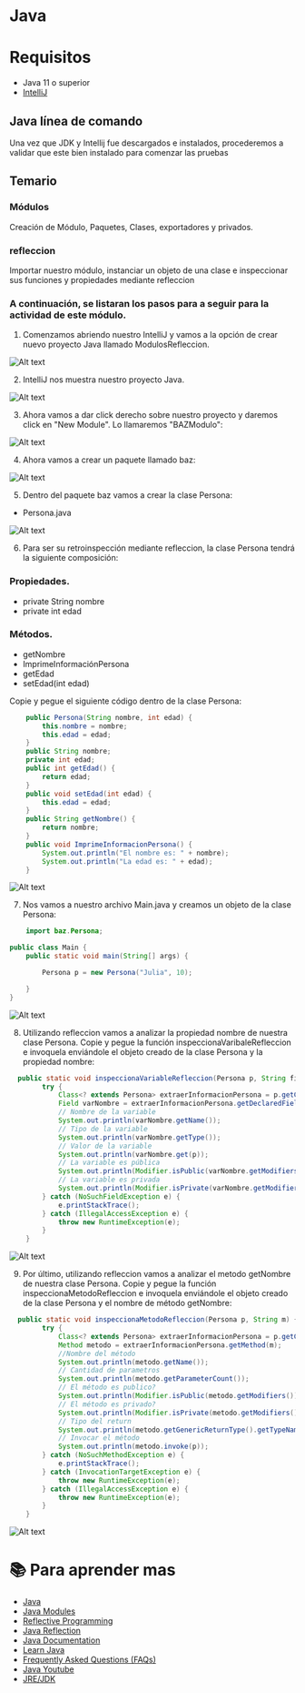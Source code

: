 # Java

# Requisitos

- Java 11 o superior
- [IntelliJ](https://www.jetbrains.com/idea/download)

## Java línea de comando
Una vez que JDK y Intellij fue descargados e instalados, procederemos a validar que este bien instalado para comenzar las pruebas

## Temario

### Módulos

Creación de Módulo, Paquetes, Clases, exportadores y privados.

### refleccion

Importar nuestro módulo, instanciar un objeto de una clase e inspeccionar sus funciones y propiedades mediante refleccion

### A continuación, se listaran los pasos para a seguir para la actividad de este módulo.

1. Comenzamos abriendo nuestro IntelliJ y vamos a la opción de crear nuevo proyecto Java llamado ModulosRefleccion.

![Alt text](./Images/1.CreateProject.png "Creación de Proyecto Java")

2. IntelliJ nos muestra nuestro proyecto Java.

![Alt text](./Images/2.LearningProject.png "Creación de Proyecto Java")


3. Ahora vamos a dar click derecho sobre nuestro proyecto y daremos click en "New Module". Lo llamaremos "BAZModulo":
  
![Alt text](./Images/3.BazModulo.png "Creación del Módulo")

4. Ahora vamos a crear un paquete llamado baz:

![Alt text](./Images/4.BazPaquete.png "Creación del Paquete Baz")

5. Dentro del paquete baz vamos a crear la clase Persona:

- Persona.java

![Alt text](./Images/5.ClasePersona.png "Creación de la clase Persona")

6. Para ser su retroinspección mediante refleccion, la clase Persona tendrá la siguiente composición:

### Propiedades.

- private String nombre
- private int edad

### Métodos.
 - getNombre
 - ImprimeInformaciónPersona
 - getEdad
 - setEdad(int edad)
 
 Copie y pegue el siguiente código dentro de la clase Persona:

```java
    public Persona(String nombre, int edad) {
        this.nombre = nombre;
        this.edad = edad;
    }
    public String nombre;
    private int edad;
    public int getEdad() {
        return edad;
    }
    public void setEdad(int edad) {
        this.edad = edad;
    }
    public String getNombre() {
        return nombre;
    }
    public void ImprimeInformacionPersona() {
        System.out.println("El nombre es: " + nombre);
        System.out.println("La edad es: " + edad);
    }
```
![Alt text](./Images/6.CodigoPersona.png "Código de la clase Persona")

7. Nos vamos a nuestro archivo Main.java y creamos un objeto de la clase Persona:

```java
    import baz.Persona;

public class Main {
    public static void main(String[] args) {

        Persona p = new Persona("Julia", 10);

    }
}
```
![Alt text](./Images/7.CodigoMain.png "Código de Main")


8. Utilizando refleccion vamos a analizar la propiedad nombre de nuestra clase Persona. Copie y pegue la función inspeccionaVaribaleRefleccion e invoquela enviándole el objeto creado de la clase Persona y la propiedad nombre:

```java
  public static void inspeccionaVariableRefleccion(Persona p, String field) {
        try {
            Class<? extends Persona> extraerInformacionPersona = p.getClass();
            Field varNombre = extraerInformacionPersona.getDeclaredField(field);
            // Nombre de la variable
            System.out.println(varNombre.getName());
            // Tipo de la variable
            System.out.println(varNombre.getType());
            // Valor de la variable
            System.out.println(varNombre.get(p));
            // La variable es pública
            System.out.println(Modifier.isPublic(varNombre.getModifiers()));
            // La variable es privada
            System.out.println(Modifier.isPrivate(varNombre.getModifiers()));
        } catch (NoSuchFieldException e) {
            e.printStackTrace();
        } catch (IllegalAccessException e) {
            throw new RuntimeException(e);
        }
    }
```

![Alt text](./Images/8.InspeccionandoPropiedadNombre.png "Inspeccionando Propiedad Nombre")

9. Por último, utilizando refleccion vamos a analizar el metodo getNombre de nuestra clase Persona. Copie y pegue la función inspeccionaMetodoRefleccion e invoquela enviándole el objeto creado de la clase Persona y el nombre de método getNombre:

```java
  public static void inspeccionaMetodoRefleccion(Persona p, String m) {
        try {
            Class<? extends Persona> extraerInformacionPersona = p.getClass();
            Method metodo = extraerInformacionPersona.getMethod(m);
            //Nombre del método
            System.out.println(metodo.getName());
            // Cantidad de parametros
            System.out.println(metodo.getParameterCount());
            // El método es publico?
            System.out.println(Modifier.isPublic(metodo.getModifiers()));
            // El método es privado?
            System.out.println(Modifier.isPrivate(metodo.getModifiers()));
            // Tipo del return
            System.out.println(metodo.getGenericReturnType().getTypeName());
            // Invocar el método
            System.out.println(metodo.invoke(p));
        } catch (NoSuchMethodException e) {
            e.printStackTrace();
        } catch (InvocationTargetException e) {
            throw new RuntimeException(e);
        } catch (IllegalAccessException e) {
            throw new RuntimeException(e);
        }
    }
```

![Alt text](./Images/9.inspeccionaMetodoRefleccion.png "Inspeccionando el Metodo con refleccion")



# :books: Para aprender mas
* [Java](https://dev.java)
* [Java Modules](https://www.adictosaltrabajo.com/2017/10/30/modularidad-en-java-9-12/)
* [Reflective Programming](https://en.wikipedia.org/wiki/Reflective_programming)
* [Java Reflection](https://jarroba.com/reflection-en-java/)
* [Java Documentation](https://docs.oracle.com/en/java/)
* [Learn Java](https://dev.java/learn/)
* [Frequently Asked Questions (FAQs)](https://dev.java/learn/faq/)
* [Java Youtube](https://www.youtube.com/java)
* [JRE/JDK](https://www.oracle.com/java/technologies/javase-downloads.html)
